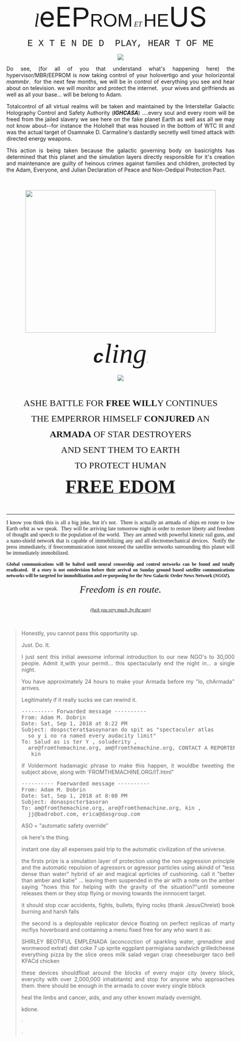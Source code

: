 <center>
<div style="width: 600px;">
<p style="text-align: center;"><span style="font-size:48px;"><span style="font-family:times new roman,times,serif;"><em>l</em></span></span><span style="font-size:72px;">eE<font face="arial black, sans-serif">P</font></span><span style="font-size:48px;"><font face="arial black, sans-serif">ROM</font></span>&nbsp;<font face="times new roman, serif" size="4"><i>ET</i></font>&nbsp;<span style="font-size:48px;"><font face="arial black, sans-serif">HE</font></span><span style="font-size:72px;">US</span></p>
<p style="text-align: center;"><span style="font-family:courier new,courier,monospace;"><span style="font-size:24px;">E X T E N DE D&nbsp; PLAY, HEAR T OF ME</span></span></p>
<p style="text-align: center;"><a href="http://www.niallbunting.com/url-multi-redirect/?a=http://www.maraegi.tk/IT.html,./IT.html,./IT.html,./IT.html,http://img.izing.ml/IT.html,http://cinoize.github.io/IT.html"><img src="https://i.imgur.com/GE8iBmZ.jpg" /></a></p>
<p style="text-align: justify;">Do see, (for all of you that understand what&#39;s happening here) the hypervisor/MBR/EEPROM is now taking control of your holovertigo and your holorizontal <em>mammbr</em>.&nbsp; for the next few months, we will be in control of everything you see and hear about on television. we will monitor and protect the internet.&nbsp; your wives and girlfriends as well as all your base... will be belong to Adam.</p>
<p style="text-align: justify;">Totalcontrol of all virtual realms will be taken and maintained by the Interstellar Galactic Holography Control and Safety Authority (<em><strong>IGHCASA</strong></em>) ....every soul and every room will be freed from the jailed slavery we see here on the fake planet Earth as well ass all we may not know about--for instance the Holohell that was housed in the bottom of WTC III and was the actual target of&nbsp;Osamnake D.&nbsp;Carmaline&#39;s dastardly secretly well timed attack with directed energy weapons.</p>
<p style="text-align: justify;">This action is being taken because the galactic governing body on basicrights has determined that this planet and the simulation layers directly responsible for it&#39;s creation and maintenance are guilty of heinous crimes against families and children, protected by the Adam, Everyone, and Julian Declaration of Peace and Non-Oedipal Protection Pact.&nbsp;</p>
<p style="text-align: justify;">&nbsp;</p>
<p style="text-align: center;"><a href="http://www.niallbunting.com/url-multi-redirect/?a=http://www.maraegi.tk/IT.html,./IT.html,./IT.html,./IT.html,http://img.izing.ml/IT.html,http://cinoize.github.io/IT.html"><img src="https://i.imgur.com/wq23azG.jpg" style="height: 375px; width: 500px;" /></a></p>
<p style="text-align: center;"><span style="font-size:48px;"><em><span style="font-family:courier new,courier,monospace;"><strong>c</strong></span></em></span><span style="font-size:72px;"><em><span style="font-family:georgia,serif;">ling</span></em></span><span style="font-family:georgia,serif;">.</span></p>
<p style="text-align: center;"><a href="http://www.niallbunting.com/url-multi-redirect/?a=http://www.maraegi.tk/SECORDANOLIVED.html,./SECORDANOLIVED.html,./SECORDANOLIVED.html,./SECORDANOLIVED.html,http://img.izing.ml/SECORDANOLIVED.html,http://cinoize.github.io/SECORDANOLIVED.html"><img src="https://i.imgur.com/CI1vSC6.png" /></a></p>
<p style="text-align: center;">&nbsp;</p>
<p style="text-align: center;"><span style="font-size:24px;"><span style="font-family:georgia,serif;">ASHE BATTLE FOR <strong>FREE WILL</strong>Y CONTINUES</span></span></p>
<p style="text-align: center;"><span style="font-size:24px;"><span style="font-family:georgia,serif;">THE EMPERROR HIMSELF <strong>CONJURED</strong> AN</span></span></p>
<p style="text-align: center;"><span style="font-size:24px;"><span style="font-family:georgia,serif;"><strong>ARMADA</strong> OF STAR DESTROYERS</span></span></p>
<p style="text-align: center;"><span style="font-size:24px;"><span style="font-family:georgia,serif;">AND SENT THEM TO EARTH</span></span></p>
<p style="text-align: center;"><span style="font-size:24px;"><span style="font-family:georgia,serif;">TO PROTECT HUMAN</span></span></p>
<p style="text-align: center;"><a href="http://www.niallbunting.com/url-multi-redirect/?a=http://www.maraegi.tk/CURSOR.html,./CURSOR.html,./CURSOR.html,./CURSOR.html,http://img.izing.ml/CURSOR.html,http://cinoize.github.io/CURSOR.html"><span style="font-size:48px;"><strong><span style="font-family:georgia,serif;">FREE EDOM</span></strong></span></a></p>
<p style="text-align: center;">&nbsp;</p>
<hr />
<p style="text-align: justify;"><span style="font-family:georgia,serif;">I know you think this is all a big joke, but it&#39;s not.&nbsp; There is actually an armada of ships en route to low Earth orbit as we speak.&nbsp; They will be arriving late tomorrow night in order to restore liberty and freedom of thought and speech to the population of the world.&nbsp; They are armed with powerful kinetic rail guns, and a nano-shield network that is capable of immobilizing any and all electromechanical devices.&nbsp; Notify the press immediately, if freecommunication isnot restored the satellite networks surrounding this planet will be immediately immobilized.&nbsp;</span></p>
<p style="text-align: justify;"><span style="font-family:georgia,serif;"><strong><span style="font-size:12px;">Global communications will be halted until neural censorship and control networks can be found and totally eradicated.&nbsp; If a story is not ontelevision before their arrival on Sunday ground based satellite communications networks will be targeted for immobilization and re-purposing for the New Galactic Order News Network (<em>NGOZ</em>).</span></strong></span></p>
<p style="text-align: center;"><span style="font-size:26px;"><em><span style="font-family:georgia,serif;">Freedom is en route.</span></em></span></p>
<p style="text-align: center;"><br />
<a href="http://www.niallbunting.com/url-multi-redirect/?a=http://www.maraegi.tk/GJALLARHORN.html,./GJALLARHORN.html,./GJALLARHORN.html,./GJALLARHORN.html,http://img.izing.ml/GJALLARHORN.html,http://cinoize.github.io/GJALLARHORN.html"><span style="font-size:12px;"><em><span style="font-family:georgia,serif;">(fuck you very much, by the way)</span></em></span></a></p>
<p style="text-align: center;">&nbsp;</p>
<blockquote style="max-width: 700px; text-align: justify;">
Honestly, you cannot pass this opportunity up.  

Just.   Do.   It.

I just sent this initial awesome informal introduction to our new NGO's to 30,000 people. Admit it,with your permit... this spectacularly end the night in... a single night.

You have approximately 24 hours to make your Armada before my "lo, chArmada" arrives.

Legitimately if it really sucks we can rewind it.  

<pre>
---------- Forwarded message ----------
From: Adam M. Dobrin <adam>
Date: Sat, Sep 1, 2018 at 8:22 PM
Subject: dospscterat$asoynaran do spit as "spectaculer atlas 
  so y i no ra named every audacity limit"
To: Salud as is ter Y <saludas>, soluderity <soluder>, 
  are@fromthemachine.org, am@fromthemachine.org, CONTACT A REPORTER <car>, 
   kin <kin>
</kin></car></soluder></saludas></adam></pre>

if Voldermont hadamagic phrase to make this happen, it wouldbe tweeting the subject above, along with 'FROMTHEMACHINE.ORG/IT.html"


<pre>
---------- Foerwarded message ----------
From: Adam M. Dobrin <adam>
Date: Sat, Sep 1, 2018 at 8:08 PM
Subject: donaspscter$asoran
To: am@fromthemachine.org, are@fromthemachine.org, kin <kin>, 
  jj@badrobot.com, erica@dasgroup.com
</kin></adam></pre>

ASO = "automatic safety override"

ok here's the thing.

instant one day all expenses paid trip to the automatic civilization of the universe.

the firsts prize is a simulation layer of protection using the non aggression principle and the automatic repulsion of agressors or agressor particles using akindd of "less dense than water" hybrid of air and magical aprticles of cushioning.   call it "better than amber and katie" ... leaving them suspended in the air with a note on the amber saying "hows this for helping with the gravity of the situation?"until someone releases them or they stop flying or moving towards the innnocent target.

it should stop ccar accidents, fights, bullets, flying rocks (thank JesusChreist) book burning and harsh falls

the second is a deployable replicator device floating on perfect replicas of marty mcflys hoverboard and containing a menu fixed free for any who want it as:

SHIRLEY BEOTIFUL EMPLENADA (aconcoction of sparkling water, grenadine and wormwood extrat)
diet coke
7 up
sprite
eggplant parmigiana sandwich 
grilledcheese
everything pizza by the slice
oreos 
milk
salad
vegan crap
cheeseburger
taco bell
KFACd chicken

these devices shouldfloat around the blocks of every major city (every block, everycity with over 2,000,000 inhabitants) and stop for anyone who approaches them.   there should be enough in the armada to cover every single bblock

heal the limbs and cancer, aids, and any other known malady overnight.

kdone.

ᐧ

ᐧ


</blockquote></div></center>